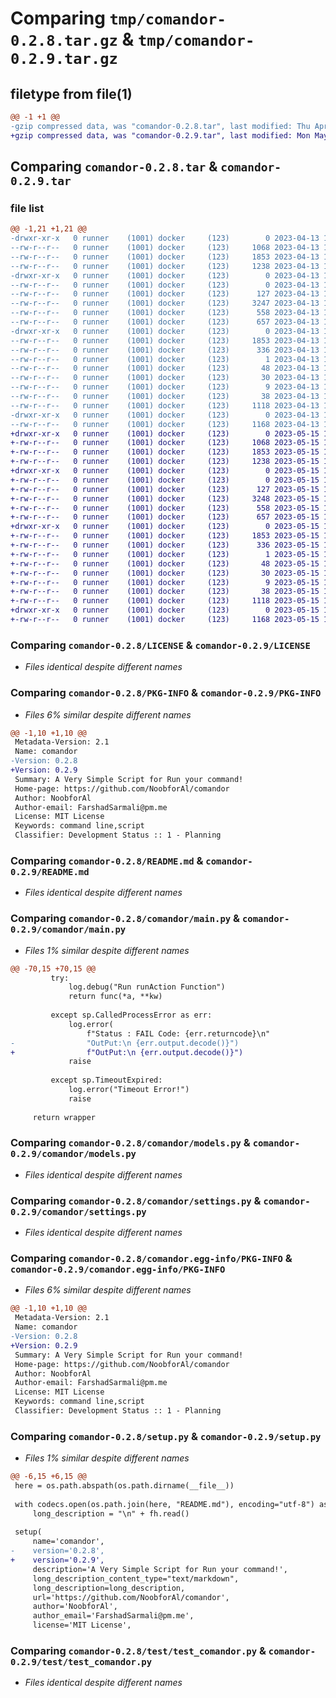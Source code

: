 # Comparing `tmp/comandor-0.2.8.tar.gz` & `tmp/comandor-0.2.9.tar.gz`

## filetype from file(1)

```diff
@@ -1 +1 @@
-gzip compressed data, was "comandor-0.2.8.tar", last modified: Thu Apr 13 12:23:47 2023, max compression
+gzip compressed data, was "comandor-0.2.9.tar", last modified: Mon May 15 17:36:48 2023, max compression
```

## Comparing `comandor-0.2.8.tar` & `comandor-0.2.9.tar`

### file list

```diff
@@ -1,21 +1,21 @@
-drwxr-xr-x   0 runner    (1001) docker     (123)        0 2023-04-13 12:23:47.749395 comandor-0.2.8/
--rw-r--r--   0 runner    (1001) docker     (123)     1068 2023-04-13 12:23:35.000000 comandor-0.2.8/LICENSE
--rw-r--r--   0 runner    (1001) docker     (123)     1853 2023-04-13 12:23:47.749395 comandor-0.2.8/PKG-INFO
--rw-r--r--   0 runner    (1001) docker     (123)     1238 2023-04-13 12:23:35.000000 comandor-0.2.8/README.md
-drwxr-xr-x   0 runner    (1001) docker     (123)        0 2023-04-13 12:23:47.749395 comandor-0.2.8/comandor/
--rw-r--r--   0 runner    (1001) docker     (123)        0 2023-04-13 12:23:35.000000 comandor-0.2.8/comandor/__init__.py
--rw-r--r--   0 runner    (1001) docker     (123)      127 2023-04-13 12:23:35.000000 comandor-0.2.8/comandor/log.py
--rw-r--r--   0 runner    (1001) docker     (123)     3247 2023-04-13 12:23:35.000000 comandor-0.2.8/comandor/main.py
--rw-r--r--   0 runner    (1001) docker     (123)      558 2023-04-13 12:23:35.000000 comandor-0.2.8/comandor/models.py
--rw-r--r--   0 runner    (1001) docker     (123)      657 2023-04-13 12:23:35.000000 comandor-0.2.8/comandor/settings.py
-drwxr-xr-x   0 runner    (1001) docker     (123)        0 2023-04-13 12:23:47.749395 comandor-0.2.8/comandor.egg-info/
--rw-r--r--   0 runner    (1001) docker     (123)     1853 2023-04-13 12:23:47.000000 comandor-0.2.8/comandor.egg-info/PKG-INFO
--rw-r--r--   0 runner    (1001) docker     (123)      336 2023-04-13 12:23:47.000000 comandor-0.2.8/comandor.egg-info/SOURCES.txt
--rw-r--r--   0 runner    (1001) docker     (123)        1 2023-04-13 12:23:47.000000 comandor-0.2.8/comandor.egg-info/dependency_links.txt
--rw-r--r--   0 runner    (1001) docker     (123)       48 2023-04-13 12:23:47.000000 comandor-0.2.8/comandor.egg-info/entry_points.txt
--rw-r--r--   0 runner    (1001) docker     (123)       30 2023-04-13 12:23:47.000000 comandor-0.2.8/comandor.egg-info/requires.txt
--rw-r--r--   0 runner    (1001) docker     (123)        9 2023-04-13 12:23:47.000000 comandor-0.2.8/comandor.egg-info/top_level.txt
--rw-r--r--   0 runner    (1001) docker     (123)       38 2023-04-13 12:23:47.749395 comandor-0.2.8/setup.cfg
--rw-r--r--   0 runner    (1001) docker     (123)     1118 2023-04-13 12:23:35.000000 comandor-0.2.8/setup.py
-drwxr-xr-x   0 runner    (1001) docker     (123)        0 2023-04-13 12:23:47.749395 comandor-0.2.8/test/
--rw-r--r--   0 runner    (1001) docker     (123)     1168 2023-04-13 12:23:35.000000 comandor-0.2.8/test/test_comandor.py
+drwxr-xr-x   0 runner    (1001) docker     (123)        0 2023-05-15 17:36:48.582849 comandor-0.2.9/
+-rw-r--r--   0 runner    (1001) docker     (123)     1068 2023-05-15 17:36:34.000000 comandor-0.2.9/LICENSE
+-rw-r--r--   0 runner    (1001) docker     (123)     1853 2023-05-15 17:36:48.582849 comandor-0.2.9/PKG-INFO
+-rw-r--r--   0 runner    (1001) docker     (123)     1238 2023-05-15 17:36:34.000000 comandor-0.2.9/README.md
+drwxr-xr-x   0 runner    (1001) docker     (123)        0 2023-05-15 17:36:48.582849 comandor-0.2.9/comandor/
+-rw-r--r--   0 runner    (1001) docker     (123)        0 2023-05-15 17:36:34.000000 comandor-0.2.9/comandor/__init__.py
+-rw-r--r--   0 runner    (1001) docker     (123)      127 2023-05-15 17:36:34.000000 comandor-0.2.9/comandor/log.py
+-rw-r--r--   0 runner    (1001) docker     (123)     3248 2023-05-15 17:36:34.000000 comandor-0.2.9/comandor/main.py
+-rw-r--r--   0 runner    (1001) docker     (123)      558 2023-05-15 17:36:34.000000 comandor-0.2.9/comandor/models.py
+-rw-r--r--   0 runner    (1001) docker     (123)      657 2023-05-15 17:36:34.000000 comandor-0.2.9/comandor/settings.py
+drwxr-xr-x   0 runner    (1001) docker     (123)        0 2023-05-15 17:36:48.582849 comandor-0.2.9/comandor.egg-info/
+-rw-r--r--   0 runner    (1001) docker     (123)     1853 2023-05-15 17:36:48.000000 comandor-0.2.9/comandor.egg-info/PKG-INFO
+-rw-r--r--   0 runner    (1001) docker     (123)      336 2023-05-15 17:36:48.000000 comandor-0.2.9/comandor.egg-info/SOURCES.txt
+-rw-r--r--   0 runner    (1001) docker     (123)        1 2023-05-15 17:36:48.000000 comandor-0.2.9/comandor.egg-info/dependency_links.txt
+-rw-r--r--   0 runner    (1001) docker     (123)       48 2023-05-15 17:36:48.000000 comandor-0.2.9/comandor.egg-info/entry_points.txt
+-rw-r--r--   0 runner    (1001) docker     (123)       30 2023-05-15 17:36:48.000000 comandor-0.2.9/comandor.egg-info/requires.txt
+-rw-r--r--   0 runner    (1001) docker     (123)        9 2023-05-15 17:36:48.000000 comandor-0.2.9/comandor.egg-info/top_level.txt
+-rw-r--r--   0 runner    (1001) docker     (123)       38 2023-05-15 17:36:48.582849 comandor-0.2.9/setup.cfg
+-rw-r--r--   0 runner    (1001) docker     (123)     1118 2023-05-15 17:36:34.000000 comandor-0.2.9/setup.py
+drwxr-xr-x   0 runner    (1001) docker     (123)        0 2023-05-15 17:36:48.582849 comandor-0.2.9/test/
+-rw-r--r--   0 runner    (1001) docker     (123)     1168 2023-05-15 17:36:34.000000 comandor-0.2.9/test/test_comandor.py
```

### Comparing `comandor-0.2.8/LICENSE` & `comandor-0.2.9/LICENSE`

 * *Files identical despite different names*

### Comparing `comandor-0.2.8/PKG-INFO` & `comandor-0.2.9/PKG-INFO`

 * *Files 6% similar despite different names*

```diff
@@ -1,10 +1,10 @@
 Metadata-Version: 2.1
 Name: comandor
-Version: 0.2.8
+Version: 0.2.9
 Summary: A Very Simple Script for Run your command!
 Home-page: https://github.com/NoobforAl/comandor
 Author: NoobforAl
 Author-email: FarshadSarmali@pm.me
 License: MIT License
 Keywords: command line,script
 Classifier: Development Status :: 1 - Planning
```

### Comparing `comandor-0.2.8/README.md` & `comandor-0.2.9/README.md`

 * *Files identical despite different names*

### Comparing `comandor-0.2.8/comandor/main.py` & `comandor-0.2.9/comandor/main.py`

 * *Files 1% similar despite different names*

```diff
@@ -70,15 +70,15 @@
         try:
             log.debug("Run runAction Function")
             return func(*a, **kw)
 
         except sp.CalledProcessError as err:
             log.error(
                 f"Status : FAIL Code: {err.returncode}\n"
-                "OutPut:\n {err.output.decode()}")
+                f"OutPut:\n {err.output.decode()}")
             raise
 
         except sp.TimeoutExpired:
             log.error("Timeout Error!")
             raise
 
     return wrapper
```

### Comparing `comandor-0.2.8/comandor/models.py` & `comandor-0.2.9/comandor/models.py`

 * *Files identical despite different names*

### Comparing `comandor-0.2.8/comandor/settings.py` & `comandor-0.2.9/comandor/settings.py`

 * *Files identical despite different names*

### Comparing `comandor-0.2.8/comandor.egg-info/PKG-INFO` & `comandor-0.2.9/comandor.egg-info/PKG-INFO`

 * *Files 6% similar despite different names*

```diff
@@ -1,10 +1,10 @@
 Metadata-Version: 2.1
 Name: comandor
-Version: 0.2.8
+Version: 0.2.9
 Summary: A Very Simple Script for Run your command!
 Home-page: https://github.com/NoobforAl/comandor
 Author: NoobforAl
 Author-email: FarshadSarmali@pm.me
 License: MIT License
 Keywords: command line,script
 Classifier: Development Status :: 1 - Planning
```

### Comparing `comandor-0.2.8/setup.py` & `comandor-0.2.9/setup.py`

 * *Files 1% similar despite different names*

```diff
@@ -6,15 +6,15 @@
 here = os.path.abspath(os.path.dirname(__file__))
 
 with codecs.open(os.path.join(here, "README.md"), encoding="utf-8") as fh:
     long_description = "\n" + fh.read()
 
 setup(
     name='comandor',
-    version='0.2.8',
+    version='0.2.9',
     description='A Very Simple Script for Run your command!',
     long_description_content_type="text/markdown",
     long_description=long_description,
     url='https://github.com/NoobforAl/comandor',
     author='NoobforAl',
     author_email='FarshadSarmali@pm.me',
     license='MIT License',
```

### Comparing `comandor-0.2.8/test/test_comandor.py` & `comandor-0.2.9/test/test_comandor.py`

 * *Files identical despite different names*


